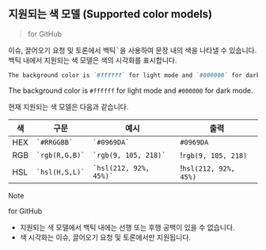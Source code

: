 ## 지원되는 색 모델 (Supported color models)
> for GitHub  

이슈, 끌어오기 요청 및 토론에서 백틱<kbd>`</kbd>을 사용하여 문장 내의 색을 나타낼 수 있습니다. 백틱 내에서 지원되는 색 모델은 색의 시각화를 표시합니다.

```markdown
The background color is `#ffffff` for light mode and `#000000` for dark mode.
```

The background color is `#ffffff` for light mode and `#000000` for dark mode.

현재 지원되는 색 모델은 다음과 같습니다.

| 색 | 구문 | 예시 | 출력 |
| --- | --- | --- | --- |
| HEX | <code>\`#RRGGBB\`</code> | <code>\`#0969DA\`</code> | `#0969DA` |
| RGB | <code>\`rgb(R,G,B)\`</code> | <code>\`rgb(9, 105, 218)\`</code> | !`rgb(9, 105, 218)` |
| HSL | <code>\`hsl(H,S,L)\`</code> | <code>\`hsl(212, 92%, 45%)\`</code> | !`hsl(212, 92%, 45%)` |

> [!NOTE]  
> for GitHub 
> * 지원되는 색 모델에서 백틱 내에는 선행 또는 후행 공백이 있을 수 없습니다.
> * 색 시각화는 이슈, 끌어오기 요청 및 토론에서만 지원됩니다.